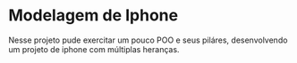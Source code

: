 # Modelagem de Iphone
Nesse projeto pude exercitar um pouco POO e seus piláres, desenvolvendo um projeto de iphone com múltiplas heranças.
